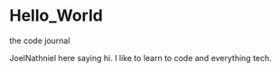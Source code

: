 # Hello_World
the code journal

JoelNathniel here saying hi. I like to learn to code and everything tech.
